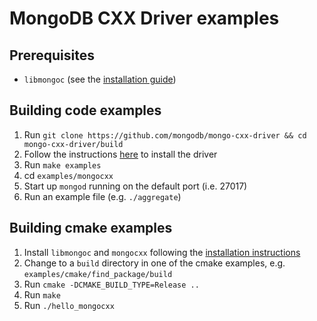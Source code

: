 # MongoDB CXX Driver examples

## Prerequisites

* `libmongoc` (see the [installation guide](http://mongoc.org/libmongoc/1.5.0/installing.html))

## Building code examples

1. Run `git clone https://github.com/mongodb/mongo-cxx-driver && cd mongo-cxx-driver/build`
2. Follow the instructions [here](https://mongodb.github.io/mongo-cxx-driver/mongocxx-v3/installation/) to install the driver
3. Run `make examples`
4. cd `examples/mongocxx`
5. Start up `mongod` running on the default port (i.e. 27017)
6. Run an example file (e.g. `./aggregate`)

## Building cmake examples

1. Install `libmongoc` and `mongocxx` following the [installation
   instructions](https://mongodb.github.io/mongo-cxx-driver/mongocxx-v3/installation/)
2. Change to a `build` directory in one of the cmake examples, e.g.
   `examples/cmake/find_package/build`
3. Run `cmake -DCMAKE_BUILD_TYPE=Release ..`
4. Run `make`
5. Run `./hello_mongocxx`
